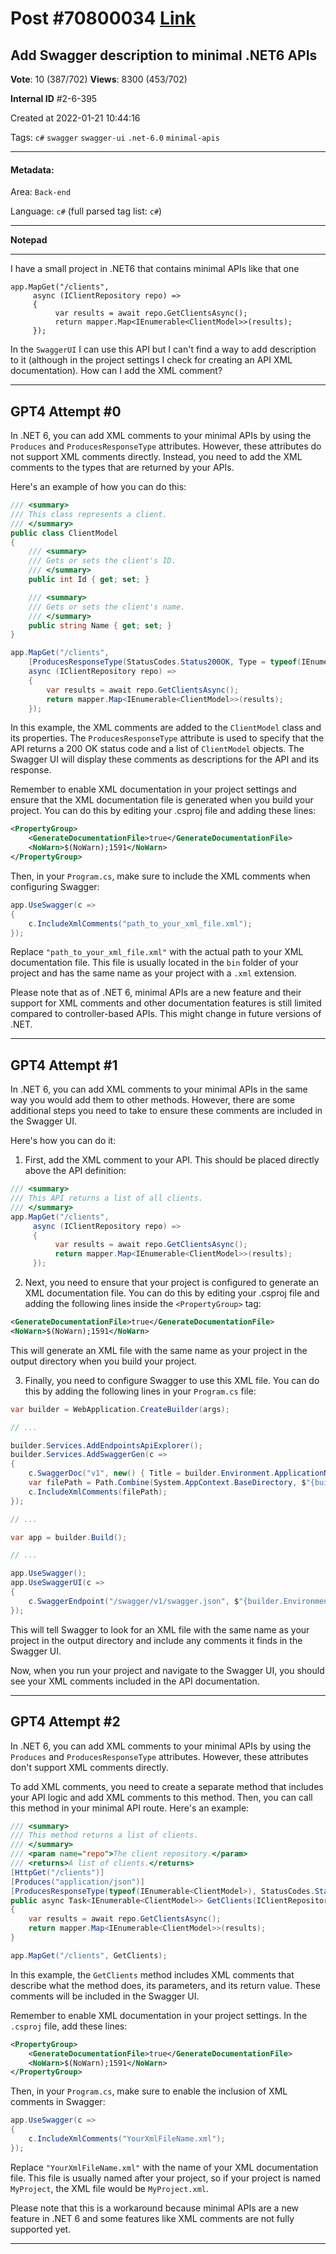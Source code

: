 
# Post \#70800034 [Link](https://stackoverflow.com/questions/70800034/)

## Add Swagger description to minimal .NET6 APIs

**Vote**: 10 (387/702) **Views**: 8300 (453/702) 

**Internal ID** \#2-6-395

Created at 2022-01-21 10:44:16

Tags: `c#` `swagger` `swagger-ui` `.net-6.0` `minimal-apis`

----------

#### Metadata:

Area: `Back-end`

Language: `c#` (full parsed tag list: `c#`)

----------

**Notepad**


----------

I have a small project in .NET6 that contains minimal APIs like that one
```
app.MapGet("/clients",
     async (IClientRepository repo) =>
     {
          var results = await repo.GetClientsAsync();
          return mapper.Map<IEnumerable<ClientModel>>(results);
     });
```

In the `SwaggerUI` I can use this API but I can't find a way to add description to it (although in the project settings I check for creating an API XML documentation).
[](https://i.stack.imgur.com/DfCTU.png)
How can I add the XML comment?


----------
        
## GPT4 Attempt \#0

In .NET 6, you can add XML comments to your minimal APIs by using the `Produces` and `ProducesResponseType` attributes. However, these attributes do not support XML comments directly. Instead, you need to add the XML comments to the types that are returned by your APIs.

Here's an example of how you can do this:

```csharp
/// <summary>
/// This class represents a client.
/// </summary>
public class ClientModel
{
    /// <summary>
    /// Gets or sets the client's ID.
    /// </summary>
    public int Id { get; set; }

    /// <summary>
    /// Gets or sets the client's name.
    /// </summary>
    public string Name { get; set; }
}

app.MapGet("/clients",
    [ProducesResponseType(StatusCodes.Status200OK, Type = typeof(IEnumerable<ClientModel>))]
    async (IClientRepository repo) =>
    {
        var results = await repo.GetClientsAsync();
        return mapper.Map<IEnumerable<ClientModel>>(results);
    });
```

In this example, the XML comments are added to the `ClientModel` class and its properties. The `ProducesResponseType` attribute is used to specify that the API returns a 200 OK status code and a list of `ClientModel` objects. The Swagger UI will display these comments as descriptions for the API and its response.

Remember to enable XML documentation in your project settings and ensure that the XML documentation file is generated when you build your project. You can do this by editing your .csproj file and adding these lines:

```xml
<PropertyGroup>
    <GenerateDocumentationFile>true</GenerateDocumentationFile>
    <NoWarn>$(NoWarn);1591</NoWarn>
</PropertyGroup>
```

Then, in your `Program.cs`, make sure to include the XML comments when configuring Swagger:

```csharp
app.UseSwagger(c =>
{
    c.IncludeXmlComments("path_to_your_xml_file.xml");
});
```

Replace `"path_to_your_xml_file.xml"` with the actual path to your XML documentation file. This file is usually located in the `bin` folder of your project and has the same name as your project with a `.xml` extension.

Please note that as of .NET 6, minimal APIs are a new feature and their support for XML comments and other documentation features is still limited compared to controller-based APIs. This might change in future versions of .NET.

--------

## GPT4 Attempt \#1

In .NET 6, you can add XML comments to your minimal APIs in the same way you would add them to other methods. However, there are some additional steps you need to take to ensure these comments are included in the Swagger UI.

Here's how you can do it:

1. First, add the XML comment to your API. This should be placed directly above the API definition:

```csharp
/// <summary>
/// This API returns a list of all clients.
/// </summary>
app.MapGet("/clients",
     async (IClientRepository repo) =>
     {
          var results = await repo.GetClientsAsync();
          return mapper.Map<IEnumerable<ClientModel>>(results);
     });
```

2. Next, you need to ensure that your project is configured to generate an XML documentation file. You can do this by editing your .csproj file and adding the following lines inside the `<PropertyGroup>` tag:

```xml
<GenerateDocumentationFile>true</GenerateDocumentationFile>
<NoWarn>$(NoWarn);1591</NoWarn>
```

This will generate an XML file with the same name as your project in the output directory when you build your project.

3. Finally, you need to configure Swagger to use this XML file. You can do this by adding the following lines in your `Program.cs` file:

```csharp
var builder = WebApplication.CreateBuilder(args);

// ...

builder.Services.AddEndpointsApiExplorer();
builder.Services.AddSwaggerGen(c =>
{
    c.SwaggerDoc("v1", new() { Title = builder.Environment.ApplicationName, Version = "v1" });
    var filePath = Path.Combine(System.AppContext.BaseDirectory, $"{builder.Environment.ApplicationName}.xml");
    c.IncludeXmlComments(filePath);
});

// ...

var app = builder.Build();

// ...

app.UseSwagger();
app.UseSwaggerUI(c =>
{
    c.SwaggerEndpoint("/swagger/v1/swagger.json", $"{builder.Environment.ApplicationName} v1");
});
```

This will tell Swagger to look for an XML file with the same name as your project in the output directory and include any comments it finds in the Swagger UI.

Now, when you run your project and navigate to the Swagger UI, you should see your XML comments included in the API documentation.

--------

## GPT4 Attempt \#2

In .NET 6, you can add XML comments to your minimal APIs by using the `Produces` and `ProducesResponseType` attributes. However, these attributes don't support XML comments directly. 

To add XML comments, you need to create a separate method that includes your API logic and add XML comments to this method. Then, you can call this method in your minimal API route. Here's an example:

```csharp
/// <summary>
/// This method returns a list of clients.
/// </summary>
/// <param name="repo">The client repository.</param>
/// <returns>A list of clients.</returns>
[HttpGet("/clients")]
[Produces("application/json")]
[ProducesResponseType(typeof(IEnumerable<ClientModel>), StatusCodes.Status200OK)]
public async Task<IEnumerable<ClientModel>> GetClients(IClientRepository repo)
{
    var results = await repo.GetClientsAsync();
    return mapper.Map<IEnumerable<ClientModel>>(results);
}

app.MapGet("/clients", GetClients);
```

In this example, the `GetClients` method includes XML comments that describe what the method does, its parameters, and its return value. These comments will be included in the Swagger UI.

Remember to enable XML documentation in your project settings. In the `.csproj` file, add these lines:

```xml
<PropertyGroup>
    <GenerateDocumentationFile>true</GenerateDocumentationFile>
    <NoWarn>$(NoWarn);1591</NoWarn>
</PropertyGroup>
```

Then, in your `Program.cs`, make sure to enable the inclusion of XML comments in Swagger:

```csharp
app.UseSwagger(c =>
{
    c.IncludeXmlComments("YourXmlFileName.xml");
});
```

Replace `"YourXmlFileName.xml"` with the name of your XML documentation file. This file is usually named after your project, so if your project is named `MyProject`, the XML file would be `MyProject.xml`.

Please note that this is a workaround because minimal APIs are a new feature in .NET 6 and some features like XML comments are not fully supported yet.

--------

